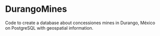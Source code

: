 # DurangoMines
Code to create a database about concessiones mines in Durango, México on PostgreSQL with geospatial information.
